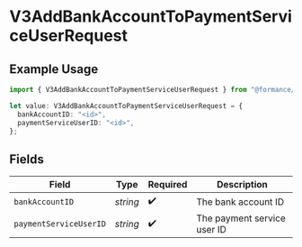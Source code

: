 # V3AddBankAccountToPaymentServiceUserRequest

## Example Usage

```typescript
import { V3AddBankAccountToPaymentServiceUserRequest } from "@formance/formance-sdk/sdk/models/operations";

let value: V3AddBankAccountToPaymentServiceUserRequest = {
  bankAccountID: "<id>",
  paymentServiceUserID: "<id>",
};
```

## Fields

| Field                       | Type                        | Required                    | Description                 |
| --------------------------- | --------------------------- | --------------------------- | --------------------------- |
| `bankAccountID`             | *string*                    | :heavy_check_mark:          | The bank account ID         |
| `paymentServiceUserID`      | *string*                    | :heavy_check_mark:          | The payment service user ID |